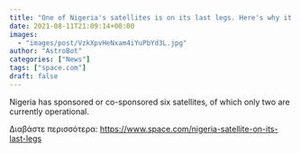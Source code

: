```yaml
---
title: "One of Nigeria's satellites is on its last legs. Here's why it's worrying."
date: 2021-08-11T21:09:14+00:00
images:
  - "images/post/VzkXpvHeNxam4iYuPbYd3L.jpg"
author: "AstroBot"
categories: ["News"]
tags: ["space.com"]
draft: false
---
```


Nigeria has sponsored or co-sponsored six satellites, of which only two are currently operational. 

Διαβάστε περισσότερα: https://www.space.com/nigeria-satellite-on-its-last-legs
